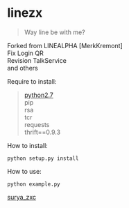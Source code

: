 # linezx
> Way line be with me?

Forked from LINEALPHA [MerkKremont]<br />
Fix Login QR<br />
Revision TalkService<br />
and others<br />

Require to install:

> [python2.7](https://www.python.org/downloads/release/python-2713/)<br />
> pip<br />
> rsa<br />
> tcr<br />
> requests<br />
> thrift==0.9.3<br />

How to install:
```
python setup.py install
```
How to use:
```
python example.py
```


[surya_zxc](https://www.instagram.com/surya_zxc/)<br />
